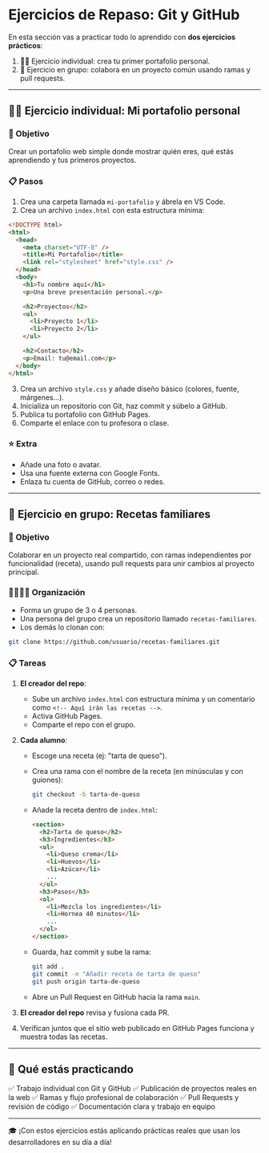 # Ejercicios de Repaso: Git y GitHub

En esta sección vas a practicar todo lo aprendido con **dos ejercicios prácticos**:

1. 🧍‍♀️ Ejercicio individual: crea tu primer portafolio personal.
2. 🤝 Ejercicio en grupo: colabora en un proyecto común usando ramas y pull requests.

---

## 🧍‍♀️ Ejercicio individual: Mi portafolio personal

### 🎯 Objetivo

Crear un portafolio web simple donde mostrar quién eres, qué estás aprendiendo y tus primeros proyectos.

### 📋 Pasos

1. Crea una carpeta llamada `mi-portafolio` y ábrela en VS Code.
2. Crea un archivo `index.html` con esta estructura mínima:

```html
<!DOCTYPE html>
<html>
  <head>
    <meta charset="UTF-8" />
    <title>Mi Portafolio</title>
    <link rel="stylesheet" href="style.css" />
  </head>
  <body>
    <h1>Tu nombre aquí</h1>
    <p>Una breve presentación personal.</p>

    <h2>Proyectos</h2>
    <ul>
      <li>Proyecto 1</li>
      <li>Proyecto 2</li>
    </ul>

    <h2>Contacto</h2>
    <p>Email: tu@email.com</p>
  </body>
</html>
```

3. Crea un archivo `style.css` y añade diseño básico (colores, fuente, márgenes...).
4. Inicializa un repositorio con Git, haz commit y súbelo a GitHub.
5. Publica tu portafolio con GitHub Pages.
6. Comparte el enlace con tu profesora o clase.

### ⭐ Extra

* Añade una foto o avatar.
* Usa una fuente externa con Google Fonts.
* Enlaza tu cuenta de GitHub, correo o redes.

---

## 🤝 Ejercicio en grupo: Recetas familiares

### 🎯 Objetivo

Colaborar en un proyecto real compartido, con ramas independientes por funcionalidad (receta), usando pull requests para unir cambios al proyecto principal.

### 👨‍👩‍👧‍👦 Organización

* Forma un grupo de 3 o 4 personas.
* Una persona del grupo crea un repositorio llamado `recetas-familiares`.
* Los demás lo clonan con:

```bash
git clone https://github.com/usuario/recetas-familiares.git
```

### 📋 Tareas

1. **El creador del repo**:

   * Sube un archivo `index.html` con estructura mínima y un comentario como `<!-- Aquí irán las recetas -->`.
   * Activa GitHub Pages.
   * Comparte el repo con el grupo.

2. **Cada alumno**:

   * Escoge una receta (ej: "tarta de queso").

   * Crea una rama con el nombre de la receta (en minúsculas y con guiones):

     ```bash
     git checkout -b tarta-de-queso
     ```

   * Añade la receta dentro de `index.html`:

     ```html
     <section>
       <h2>Tarta de queso</h2>
       <h3>Ingredientes</h3>
       <ul>
         <li>Queso crema</li>
         <li>Huevos</li>
         <li>Azúcar</li>
         ...
       </ul>
       <h3>Pasos</h3>
       <ol>
         <li>Mezcla los ingredientes</li>
         <li>Hornea 40 minutos</li>
         ...
       </ol>
     </section>
     ```

   * Guarda, haz commit y sube la rama:

     ```bash
     git add .
     git commit -m "Añadir receta de tarta de queso"
     git push origin tarta-de-queso
     ```

   * Abre un Pull Request en GitHub hacia la rama `main`.

3. **El creador del repo** revisa y fusiona cada PR.

4. Verifican juntos que el sitio web publicado en GitHub Pages funciona y muestra todas las recetas.

---

## 🧠 Qué estás practicando

✅ Trabajo individual con Git y GitHub
✅ Publicación de proyectos reales en la web
✅ Ramas y flujo profesional de colaboración
✅ Pull Requests y revisión de código
✅ Documentación clara y trabajo en equipo

---

🎓 ¡Con estos ejercicios estás aplicando prácticas reales que usan los desarrolladores en su día a día!

